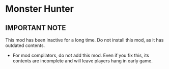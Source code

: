 # Monster Hunter

## IMPORTANT NOTE
This mod has been inactive for a long time. Do not install this mod, as it has outdated contents.
* For mod compilators, do not add this mod. Even if you fix this, its contents are incomplete and will leave players hang in early game.
